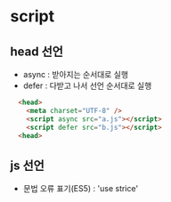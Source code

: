 # script
  ## head 선언
  - async : 받아지는 순서대로 실행
  - defer : 다받고 나서 선언 순서대로 실행
  ``` html
    <head>
      <meta charset="UTF-8" />
      <script async src="a.js"></script>
      <script defer src="b.js"></script>
    <head>
  ```

  ## js 선언
  - 문법 오류 표기(ES5) : 'use strice'